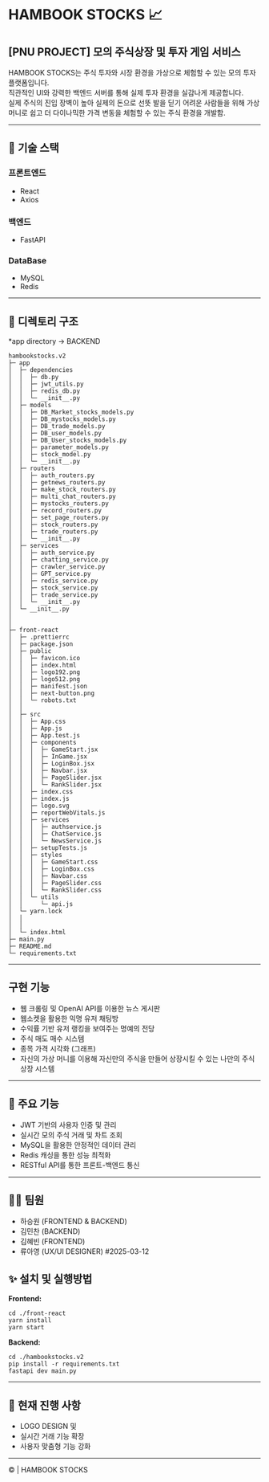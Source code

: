 # HAMBOOK STOCKS 📈


## [PNU PROJECT] 모의 주식상장 및 투자 게임 서비스

HAMBOOK STOCKS는 주식 투자와 시장 환경을 가상으로 체험할 수 있는 모의 투자 플랫폼입니다.  
직관적인 UI와 강력한 백엔드 서버를 통해 실제 투자 환경을 실감나게 제공합니다.  
실제 주식의 진입 장벽이 높아 실제의 돈으로 선뜻 발을 딛기 어려운 사람들을 위해 가상 머니로 쉽고 더 다이나믹한 가격 변동을 체험할 수 있는 주식 환경을 개발함.

---

## 🔨 기술 스택

### 프론트엔드
- React
- Axios
  
### 백엔드
- FastAPI

### DataBase
- MySQL
- Redis
---

## 📂 디렉토리 구조
*app directory -> BACKEND

```
hambookstocks.v2
├─ app
│  ├─ dependencies
│  │  ├─ db.py
│  │  ├─ jwt_utils.py
│  │  ├─ redis_db.py
│  │  └─ __init__.py
│  ├─ models
│  │  ├─ DB_Market_stocks_models.py
│  │  ├─ DB_mystocks_models.py
│  │  ├─ DB_trade_models.py
│  │  ├─ DB_user_models.py
│  │  ├─ DB_User_stocks_models.py
│  │  ├─ parameter_models.py
│  │  ├─ stock_model.py
│  │  └─ __init__.py
│  ├─ routers
│  │  ├─ auth_routers.py
│  │  ├─ getnews_routers.py
│  │  ├─ make_stock_routers.py
│  │  ├─ multi_chat_routers.py
│  │  ├─ mystocks_routers.py
│  │  ├─ record_routers.py
│  │  ├─ set_page_routers.py
│  │  ├─ stock_routers.py
│  │  ├─ trade_routers.py
│  │  └─ __init__.py
│  ├─ services
│  │  ├─ auth_service.py
│  │  ├─ chatting_service.py
│  │  ├─ crawler_service.py
│  │  ├─ GPT_service.py
│  │  ├─ redis_service.py
│  │  ├─ stock_service.py
│  │  ├─ trade_service.py
│  │  └─ __init__.py
│  └─ __init__.py
│
│
├─ front-react
│  ├─ .prettierrc
│  ├─ package.json
│  ├─ public
│  │  ├─ favicon.ico
│  │  ├─ index.html
│  │  ├─ logo192.png
│  │  ├─ logo512.png
│  │  ├─ manifest.json
│  │  ├─ next-button.png
│  │  └─ robots.txt
│  │
│  ├─ src
│  │  ├─ App.css
│  │  ├─ App.js
│  │  ├─ App.test.js
│  │  ├─ components
│  │  │  ├─ GameStart.jsx
│  │  │  ├─ InGame.jsx
│  │  │  ├─ LoginBox.jsx
│  │  │  ├─ Navbar.jsx
│  │  │  ├─ PageSlider.jsx
│  │  │  └─ RankSlider.jsx
│  │  ├─ index.css
│  │  ├─ index.js
│  │  ├─ logo.svg
│  │  ├─ reportWebVitals.js
│  │  ├─ services
│  │  │  ├─ authservice.js
│  │  │  ├─ ChatService.js
│  │  │  └─ NewsService.js
│  │  ├─ setupTests.js
│  │  ├─ styles
│  │  │  ├─ GameStart.css
│  │  │  ├─ LoginBox.css
│  │  │  ├─ Navbar.css
│  │  │  ├─ PageSlider.css
│  │  │  └─ RankSlider.css
│  │  └─ utils
│  │     └─ api.js
│  └─ yarn.lock
│  │        
│  │        
│  └─ index.html
├─ main.py
├─ README.md
└─ requirements.txt
```
---

## 구현 기능
- 웹 크롤링 및 OpenAI API를 이용한 뉴스 게시판
- 웹소켓을 활용한 익명 유저 채팅방
- 수익률 기반 유저 랭킹을 보여주는 명예의 전당 
- 주식 매도 매수 시스템
- 종목 가격 시각화 (그래프)
- 자신의 가상 머니를 이용해 자신만의 주식을 만들어 상장시킬 수 있는 나만의 주식 상장 시스템

---

## 🚀 주요 기능
- JWT 기반의 사용자 인증 및 관리
- 실시간 모의 주식 거래 및 차트 조회
- MySQL을 활용한 안정적인 데이터 관리
- Redis 캐싱을 통한 성능 최적화
- RESTful API를 통한 프론트-백엔드 통신

---

## 🧑‍💻 팀원
- 하승원 (FRONTEND & BACKEND)
- 김민찬 (BACKEND)
- 김혜빈 (FRONTEND)
- 류아영 (UX/UI DESIGNER) #2025-03-12

## ✨ 설치 및 실행방법

**Frontend:**
```
cd ./front-react
yarn install
yarn start
```

**Backend:**
```
cd ./hambookstocks.v2
pip install -r requirements.txt
fastapi dev main.py
```

---

## 📌 현재 진행 사항
- LOGO DESIGN 및 
- 실시간 거래 기능 확장
- 사용자 맞춤형 기능 강화

---

© | HAMBOOK STOCKS

